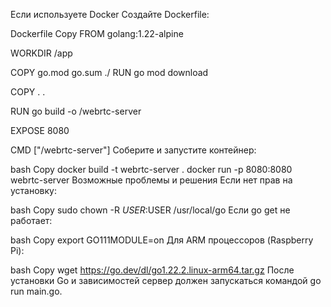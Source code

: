 Если используете Docker
Создайте Dockerfile:

Dockerfile
Copy
FROM golang:1.22-alpine

WORKDIR /app

COPY go.mod go.sum ./
RUN go mod download

COPY . .

RUN go build -o /webrtc-server

EXPOSE 8080

CMD ["/webrtc-server"]
Соберите и запустите контейнер:

bash
Copy
docker build -t webrtc-server .
docker run -p 8080:8080 webrtc-server
Возможные проблемы и решения
Если нет прав на установку:

bash
Copy
sudo chown -R $USER:$USER /usr/local/go
Если go get не работает:

bash
Copy
export GO111MODULE=on
Для ARM процессоров (Raspberry Pi):

bash
Copy
wget https://go.dev/dl/go1.22.2.linux-arm64.tar.gz
После установки Go и зависимостей сервер должен запускаться командой go run main.go.